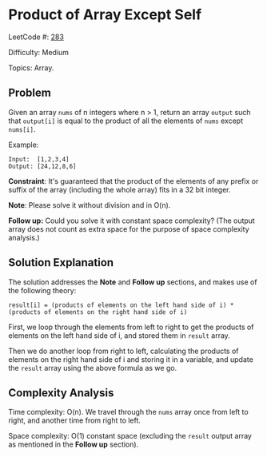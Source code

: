 # Product of Array Except Self

LeetCode #: [283](https://leetcode.com/problems/product-of-array-except-self/)

Difficulty: Medium

Topics: Array.

## Problem

Given an array `nums` of n integers where n > 1,  return an array `output` such that `output[i]` is equal to the product of all the elements of `nums` except `nums[i]`.

Example:

```text
Input:  [1,2,3,4]
Output: [24,12,8,6]
```

**Constraint**: It's guaranteed that the product of the elements of any prefix or suffix of the array (including the whole array) fits in a 32 bit integer.

**Note**: Please solve it without division and in O(n).

**Follow up:** Could you solve it with constant space complexity? (The output array does not count as extra space for the purpose of space complexity analysis.)

## Solution Explanation

The solution addresses the **Note** and **Follow up** sections, and makes use of the following theory:

```text
result[i] = (products of elements on the left hand side of i) * (products of elements on the right hand side of i)
```

First, we loop through the elements from left to right to get the products of elements on the left hand side of i, and stored them in `result` array.

Then we do another loop from right to left, calculating the products of elements on the right hand side of i and storing it in a variable, and update the `result` array using the above formula as we go.

## Complexity Analysis

Time complexity: O(n). We travel through the `nums` array once from left to right, and another time from right to left.

Space complexity: O(1) constant space (excluding the `result` output array as mentioned in the **Follow up** section).
